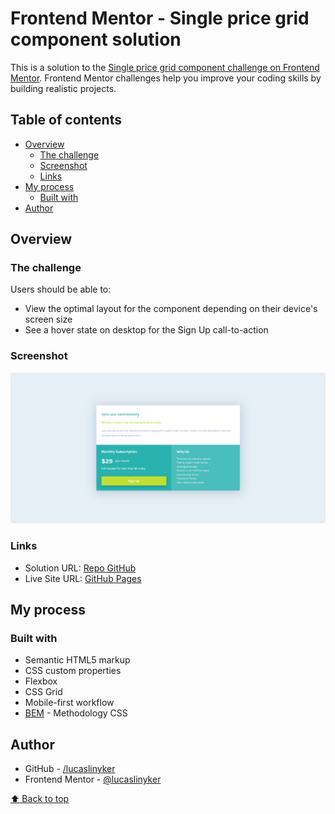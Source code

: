 # Frontend Mentor - Single price grid component solution

This is a solution to the [Single price grid component challenge on Frontend Mentor](https://www.frontendmentor.io/challenges/single-price-grid-component-5ce41129d0ff452fec5abbbc). Frontend Mentor challenges help you improve your coding skills by building realistic projects.

## Table of contents

- [Overview](#overview)
  - [The challenge](#the-challenge)
  - [Screenshot](#screenshot)
  - [Links](#links)
- [My process](#my-process)
  - [Built with](#built-with)
- [Author](#author)

## Overview

### The challenge

Users should be able to:

- View the optimal layout for the component depending on their device's screen size
- See a hover state on desktop for the Sign Up call-to-action

### Screenshot

![Screenshot of the page](./images/screenshot.png)

### Links

- Solution URL: [Repo GitHub](https://github.com/lucaslinyker/single-price)
- Live Site URL: [GitHub Pages](https://lucaslinyker.github.io/single-price/)

## My process

### Built with

- Semantic HTML5 markup
- CSS custom properties
- Flexbox
- CSS Grid
- Mobile-first workflow
- [BEM](https://getbem.com/) - Methodology CSS

## Author

- GitHub - [/lucaslinyker](https://github.com/lucaslinyker)
- Frontend Mentor - [@lucaslinyker](https://www.frontendmentor.io/profile/lucaslinyker)

[⬆ Back to top](#frontend-mentor---single-price-grid-component-solution)